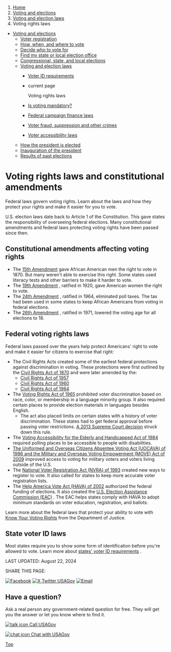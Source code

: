 1. [Home](/)
2. [Voting and elections](/voting-and-elections)
3. [Voting and election laws](/voting-laws)
4. Voting rights laws

* [Voting and elections](/voting-and-elections)
  + [Voter registration](/voter-registration)
  + [How, when, and where to vote](/how-to-vote)
  + [Decide who to vote for](/voter-research)
  + [Find my state or local election office](/state-election-office)
  + [Congressional, state, and local elections](/midterm-state-and-local-elections)
  + [Voting and election laws](/voting-laws)
    - [Voter ID requirements](/voter-id)
    - current page

      Voting rights laws
    - [Is voting mandatory?](/is-voting-required)
    - [Federal campaign finance laws](/campaign-finance-laws)
    - [Voter fraud, suppression and other crimes](/voter-fraud)
    - [Voter accessibility laws](/voter-accessibility-laws)
  + [How the president is elected](/election)
  + [Inauguration of the president](/inauguration)
  + [Results of past elections](/election-results)

Voting rights laws and constitutional amendments
================================================

Federal laws govern voting rights. Learn about the laws and how they protect your rights and make it easier for you to vote.

U.S. election laws date back to Article 1 of the Constitution. This gave states the responsibility of overseeing federal elections. Many constitutional amendments and federal laws protecting voting rights have been passed since then.

Constitutional amendments affecting voting rights
-------------------------------------------------

* The
  [15th Amendment](https://guides.loc.gov/15th-amendment)
  gave African American men the right to vote in 1870. But many weren't able to exercise this right. Some states used literacy tests and other barriers to make it harder to vote.
* The
  [19th Amendment](https://www.archives.gov/exhibits/featured-documents/amendment-19)
  , ratified in 1920, gave American women the right to vote.
* The
  [24th Amendment](https://history.house.gov/HistoricalHighlight/Detail/37045)
  , ratified in 1964, eliminated poll taxes. The tax had been used in some states to keep African Americans from voting in federal elections.
* The
  [26th Amendment](https://history.house.gov/HistoricalHighlight/Detail/37022)
  , ratified in 1971, lowered the voting age for all elections to 18.

Federal voting rights laws
--------------------------

Federal laws passed over the years help protect Americans' right to vote and make it easier for citizens to exercise that right:

* The Civil Rights Acts created some of the earliest federal protections against discrimination in voting. These protections were first outlined by the
  [Civil Rights Act of 1870](https://www.fjc.gov/history/timeline/civil-rights-act-1870)
  and were later amended by the:
  + [Civil Rights Act of 1957](https://history.house.gov/Historical-Highlights/1951-2000/The-Civil-Rights-Act-of-1957/)
  + [Civil Rights Act of 1960](https://www.loc.gov/exhibits/civil-rights-act/civil-rights-era.html#obj110)
  + [Civil Rights Act of 1964](https://www.nps.gov/articles/civil-rights-act.htm)
* The
  [Voting Rights Act of 1965](https://www.archives.gov/legislative/features/voting-rights-1965)
  prohibited voter discrimination based on race, color, or membership in a language minority group. It also required certain places to provide election materials in languages besides English.
  + The act also placed limits on certain states with a history of voter discrimination. These states had to get federal approval before passing voter restrictions.
    [A 2013 Supreme Court decision](https://www.justice.gov/crt/about-section-5-voting-rights-act)
    struck down this rule.
* The
  [Voting Accessibility for the Elderly and Handicapped Act of 1984](https://www.ada.gov/resources/disability-rights-guide/#voting-accessibility-for-the-elderly-and-handicapped-act)
  required polling places to be accessible to people with disabilities.
* [The Uniformed and Overseas Citizens Absentee Voting Act (UOCAVA) of 1986 and the Military and Overseas Voting Empowerment (MOVE) Act of 2009](https://www.justice.gov/crt/uniformed-and-overseas-citizens-absentee-voting-act)
  improved access to voting for military voters and voters living outside of the U.S.
* The
  [National Voter Registration Act (NVRA) of 1993](https://www.justice.gov/crt/about-national-voter-registration-act)
  created new ways to register to vote. It also called for states to keep more accurate voter registration lists.
* The
  [Help America Vote Act (HAVA) of 2002](https://www.justice.gov/crt/help-america-vote-act-2002)
  authorized the federal funding of elections. It also created the
  [U.S. Election Assistance Commission (EAC)](https://www.eac.gov/about-the-useac)
  . The EAC helps states comply with HAVA to adopt minimum standards on voter education, registration, and ballots.

Learn more about the federal laws that protect your ability to vote with
[Know Your Voting Rights](https://www.justice.gov/file/1517936/download)
from the Department of Justice.

State voter ID laws
-------------------

Most states require you to show some form of identification before you're allowed to vote. Learn more about
[states' voter ID requirements](/voter-id)
.

LAST UPDATED:
August 22, 2024

SHARE THIS PAGE:

[![Facebook](/themes/custom/usagov/images/social-media-icons/Facebook_Icon.svg)](https://www.facebook.com/sharer/sharer.php?u=https://www.usa.gov/voting-rights&v=3)
[![X Twitter USAGov](/themes/custom/usagov/images/social-media-icons/X_Twitter_Icon.svg?version=2)](https://twitter.com/intent/tweet?source=webclient&text=https://www.usa.gov/voting-rights)
[![Email](/themes/custom/usagov/images/social-media-icons/Email_Icon.svg?version=2)](mailto:?subject=https://www.usa.gov/voting-rights)

Have a question?
----------------

Ask a real person any government-related question for free. They will get you the answer or let you know where to find it.

[![talk icon](/themes/custom/usagov/images/ICONS_talk.png)
Call USAGov](/phone)

[![chat icon](/themes/custom/usagov/images/ICONS_chat.png)
Chat with USAGov](/chat)

[Top](#main-content)
